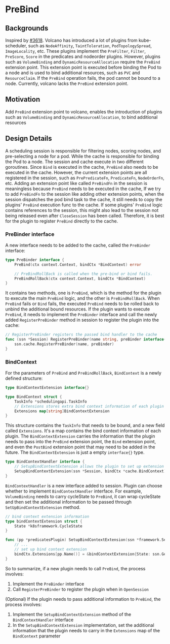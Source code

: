 # PreBind

## Backgrounds
Inspired by [#3618](https://github.com/volcano-sh/volcano/issues/3618). Volcano has introduced a lot of plugins from kube-scheduler,
such as `NodeAffinity`, `TaintToleration`, `PodTopologySpread`, `ImageLocality`, etc. These plugins implement the `PreFilter`, `Filter`, 
`PreScore`, `Score` in the predicates and nodeorder plugins. However, plugins such as `VolumeBinding` and `DynamicResourceAllocation` 
require the `PreBind` extension point. This extension point is executed before binding the Pod to a node and is used to bind additional resources, 
such as `PVC` and `ResourceClaim`. If the `PreBind` operation fails, the pod cannot be bound to a node. Currently, volcano lacks the `PreBind` extension point.

## Motivation
Add `PreBind` extension point to volcano, enables the introduction of plugins such as `VolumeBinding` and `DynamicResourceAllocation`, to bind additional resources

## Design Details
A scheduling session is responsible for filtering nodes, scoring nodes, and pre-selecting a node for a pod. 
While the cache is responsible for binding the Pod to a node. The session and cache execute in two different goroutines. 
Since `Bind` is executed in the cache, `PreBind` also needs to be executed in the cache. 
However, the current extension points are all registered in the session, such as `PrePredicateFn`, `PredicateFn`, `NodeOrderFn`, etc.
Adding an extension point like called `PreBindFn` in the session is meaningless because `PreBind` needs to be executed in the cache,
If we try to add `PreBindFn` to the session like adding other extension points, when the session dispatches the pod bind task to the cache, 
it still needs to copy the plugins' `PreBind` execution func to the cache. If some plugins' `PreBind` logic contains references to the session, 
this might also lead to the session not being released even after `CloseSession` has been called.
Therefore, it is best for the plugin to register `PreBind` directly to the cache. 

### PreBinder interface
A new interface needs to be added to the cache, called the `PreBinder` interface:
```go
type PreBinder interface {
	PreBind(ctx context.Context, bindCtx *BindContext) error

	// PreBindRollBack is called when the pre-bind or bind fails.
	PreBindRollBack(ctx context.Context, bindCtx *BindContext)
}
```
It contains two methods, one is `PreBind`, which is the method for the plugin to execute the main `PreBind` logic, and the other is `PreBindRollBack`. 
When `PreBind` fails or `Bind` fails, the executed `PreBind` needs to be rolled back to unbind the additional bound resources. If the plugin wants to execute `PreBind`, 
it needs to implement the `PreBinder` interface and call the newly added `RegisterPreBinder` method in session to register the plugin into the cache:
```go
// RegisterPreBinder registers the passed bind handler to the cache
func (ssn *Session) RegisterPreBinder(name string, preBinder interface{}) {
	ssn.cache.RegisterPreBinder(name, preBinder)
}
```
### BindContext
For the parameters of `PreBind` and `PreBindRollBack`, `BindContext` is a newly defined structure:
```go
type BindContextExtension interface{}

type BindContext struct {
	TaskInfo *schedulingapi.TaskInfo
	// Extensions stores extra bind context information of each plugin
	Extensions map[string]BindContextExtension
}
```
This structure contains the `TaskInfo` that needs to be bound, and a new field called `Extensions`. It's a map contains the bind context information of each plugin.
The `BindContextExtension` carries the information that the plugin needs to pass into the `PreBind` extension point, the `Bind` extension point, 
and even the `PostBind` extension point that may need to be added in the future. The `BindContextExtension` is just a empty `interface{}` type.
```go
type BindContextHandler interface {
	// SetupBindContextExtension allows the plugin to set up extension information in the bind context
	SetupBindContextExtension(ssn *Session, bindCtx *cache.BindContext)
}
```
`BindContextHandler` is a new interface added to session. Plugin can choose whether to implement `BindContextHandler` interface. For example, 
`VolumeBinding` needs to carry cycleState to `PreBind`, it can wrap cycleState and then set the additional information to be passed through `SetUpBindContextExtension` method.
```go
// bind context extension information
type bindContextExtension struct {
	State *k8sframework.CycleState
}

func (pp *predicatesPlugin) SetupBindContextExtension(ssn *framework.Session, bindCtx *cache.BindContext) {
	// ...
	// set up bind context extension
	bindCtx.Extensions[pp.Name()] = &bindContextExtension{State: ssn.GetCycleState(bindCtx.TaskInfo.UID)}
}
```
So to summarize, if a new plugin needs to call `PreBind`, the process involves:
1. Implement the `PreBinder` interface
2. Call `RegisterPreBinder` to register the plugin when in `OpenSession`

(Optional) If the plugin needs to pass additional information to `PreBind`, the process involves:
1. Implement the `SetupBindContextExtension` method of the `BindContextHandler` interface
2. In the `SetupBindContextExtension` implementation, set the additional information that the plugin needs to carry in the `Extensions` map of the `BindContext` parameter

